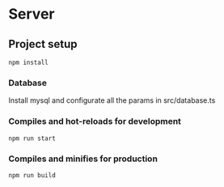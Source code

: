 # Server

## Project setup
```
npm install
```
### Database
Install mysql and configurate all the params in src/database.ts

### Compiles and hot-reloads for development
```
npm run start
```

### Compiles and minifies for production
```
npm run build
